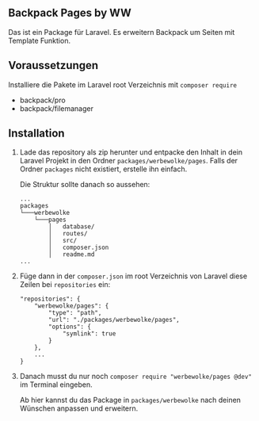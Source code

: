 ## Backpack Pages by WW
Das ist ein Package für Laravel. Es erweitern Backpack um Seiten mit Template Funktion.

## Voraussetzungen
Installiere die Pakete im Laravel root Verzeichnis mit `composer require`

- backpack/pro 
- backpack/filemanager

## Installation
1. Lade das repository als zip herunter und entpacke den Inhalt in dein Laravel Projekt in den Ordner `packages/werbewolke/pages`. Falls der Ordner `packages` nicht existiert, erstelle ihn einfach.

    Die Struktur sollte danach so aussehen:

    ```
    ...
    packages    
    └───werbewolke 
        └───pages
            │   database/
            │   routes/
            │   src/
            │   composer.json
            │   readme.md
    ...
    ```

2. Füge dann in der `composer.json` im root Verzeichnis von Laravel diese Zeilen bei `repositories` ein:
    ```
    "repositories": {
        "werbewolke/pages": {
            "type": "path",
            "url": "./packages/werbewolke/pages",
            "options": {
                "symlink": true
            }
        },
        ...
    }
    ```

3. Danach musst du nur noch `composer require "werbewolke/pages @dev"` im Terminal eingeben.

    Ab hier kannst du das Package in `packages/werbewolke` nach deinen Wünschen anpassen und erweitern.
